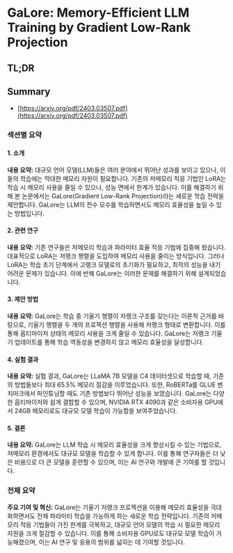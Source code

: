 # GaLore: Memory-Efficient LLM Training by Gradient Low-Rank Projection
## TL;DR
## Summary
- [https://arxiv.org/pdf/2403.03507.pdf](https://arxiv.org/pdf/2403.03507.pdf)

### 섹션별 요약

#### 1. 소개
**내용 요약:**
대규모 언어 모델(LLM)들은 여러 분야에서 뛰어난 성과를 보이고 있으나, 이들의 학습에는 막대한 메모리 자원이 필요합니다. 기존의 저메모리 적응 기법인 LoRA는 학습 시 메모리 사용을 줄일 수 있으나, 성능 면에서 한계가 있습니다. 이를 해결하기 위해 본 논문에서는 GaLore(Gradient Low-Rank Projection)라는 새로운 학습 전략을 제안합니다. GaLore는 LLM의 전수 모수를 학습하면서도 메모리 효율성을 높일 수 있는 방법입니다.

#### 2. 관련 연구
**내용 요약:**
기존 연구들은 저메모리 학습과 파라미터 효율 적응 기법에 집중해 왔습니다. 대표적으로 LoRA는 저랭크 행렬을 도입하여 메모리 사용을 줄이는 방식입니다. 그러나 LoRA는 학습 초기 단계에서 고랭크 모델로의 초기화가 필요하고, 최적의 성능을 내기 어려운 문제가 있습니다. 이에 반해 GaLore는 이러한 문제를 해결하기 위해 설계되었습니다.

#### 3. 제안 방법
**내용 요약:**
GaLore는 학습 중 기울기 행렬이 저랭크 구조를 갖는다는 이론적 근거를 바탕으로, 기울기 행렬을 두 개의 프로젝션 행렬을 사용해 저랭크 형태로 변환합니다. 이를 통해 옵티마이저 상태의 메모리 사용을 크게 줄일 수 있습니다. GaLore는 저랭크 기울기 업데이트를 통해 학습 역동성을 변경하지 않고 메모리 효율성을 달성합니다.

#### 4. 실험 결과
**내용 요약:**
실험 결과, GaLore는 LLaMA 7B 모델을 C4 데이터셋으로 학습할 때, 기존의 방법들보다 최대 65.5% 메모리 절감을 이루었습니다. 또한, RoBERTa를 GLUE 벤치마크에서 파인튜닝할 때도 기존 방법보다 뛰어난 성능을 보였습니다. GaLore는 다양한 옵티마이저와 쉽게 결합할 수 있으며, NVIDIA RTX 4090과 같은 소비자용 GPU에서 24GB 메모리로도 대규모 모델 학습이 가능함을 보여주었습니다.

#### 5. 결론
**내용 요약:**
GaLore는 LLM 학습 시 메모리 효율성을 크게 향상시킬 수 있는 기법으로, 저메모리 환경에서도 대규모 모델을 학습할 수 있게 합니다. 이를 통해 연구자들은 더 낮은 비용으로 더 큰 모델을 훈련할 수 있으며, 이는 AI 연구와 개발에 큰 기여를 할 것입니다.

### 전체 요약
**주요 기여 및 혁신:**
GaLore는 기울기 저랭크 프로젝션을 이용해 메모리 효율성을 극대화하면서도 전체 파라미터 학습을 가능하게 하는 새로운 학습 전략입니다. 기존의 저메모리 적응 기법들이 가진 한계를 극복하고, 대규모 언어 모델의 학습 시 필요한 메모리 자원을 크게 절감할 수 있습니다. 이를 통해 소비자용 GPU로도 대규모 모델 학습이 가능해졌으며, 이는 AI 연구 및 응용의 범위를 넓히는 데 기여할 것입니다.